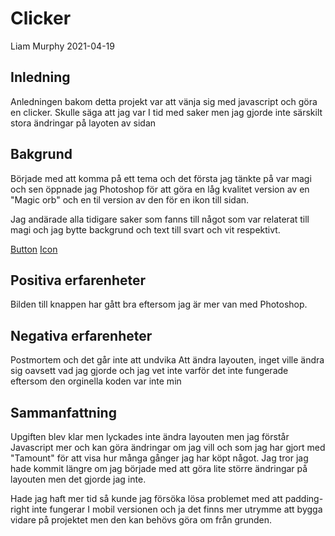 # Clicker
Liam Murphy 2021-04-19

## Inledning 
Anledningen bakom detta projekt var att vänja sig med javascript och göra en clicker.
Skulle säga att jag var I tid med saker men jag gjorde inte särskilt stora ändringar på layoten av sidan

## Bakgrund
Började med att komma på ett tema och det första jag tänkte på var magi och sen öppnade jag Photoshop för att göra en låg
kvalitet version av en "Magic orb" och en til version av den för en ikon till sidan.

Jag andärade alla tidigare saker som fanns till något som var relaterat till magi och jag bytte backgrund och text till svart och vit respektivt. 

[Button](BimageClicker.png)
[Icon](FaviconClicker.png)


## Positiva erfarenheter
Bilden till knappen har gått bra eftersom jag är mer van med Photoshop.

## Negativa erfarenheter
Postmortem och det går inte att undvika
Att ändra layouten, inget ville ändra sig oavsett vad jag gjorde och jag vet inte varför det inte fungerade eftersom den orginella koden var inte min

## Sammanfattning
Upgiften blev klar men lyckades inte ändra layouten men jag förstår Javascript mer och kan göra ändringar om jag vill och som jag har gjort med "Tamount" för att visa hur många gånger jag har köpt något. Jag tror jag hade kommit längre om jag började med att göra lite större ändringar på layouten men det gjorde jag inte.

Hade jag haft mer tid så kunde jag försöka lösa problemet med att padding-right inte fungerar I mobil versionen och ja det finns mer utrymme att bygga vidare på projektet men den kan behövs göra om från grunden.
